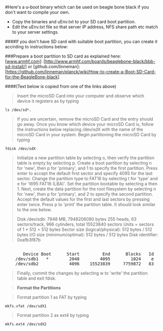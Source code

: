 #Here's a u-boot binary which can be used on beagle bone black if you don't want to compile your own.


+ Copy the binaries and uEnv.txt to your SD card boot partition.
+ Edit the uEnv.txt file so that server IP address, NFS share path etc match to your server settings.


####If you don't have SD card with suitable boot partition, you can create it accirding to instructions below:

###Prepare a boot partition to SD card as explained here:
[www.armhf.com]: [http://www.armhf.com/boards/beaglebone-black/bbb-sd-install/]
or
[github.com/linneman]: [https://github.com/linneman/planck/wiki/How-to-create-a-Boot-SD-Card-for-the-BeagleBone-black]

####(Text below is copied from one of the links above)

> Insert the microSD Card into your computer and observe which device it registers as by typing 
```
ls /dev/sd*.
```
> If you are uncertain, remove the microSD Card and the entry should go away. Once you know which device your microSD Card is, follow the instructions below replacing /dev/sdX with the name of the microSD Card in your system.
> Begin partitioning the microSD Card by typing 
```
fdisk /dev/sdX
```
>    Initialize a new partition table by selecting o, then verify the partition table is empty by selecting p.
>    Create a boot partition by selecting n for 'new', then p for 'primary', and 1 to specify the first partition. Press enter to accept the default first sector and specify 4095 for the last sector.
>    Change the partition type to FAT16 by selecting t for 'type' and e for 'W95 FAT16 (LBA)'.
>    Set the partition bootable by selecting a then 1.
>    Next, create the data partition for the root filesystem by selecting n for 'new', then p for 'primary', and 2 to specify the second partition. Accept the default values for the first and last sectors by pressing enter twice.
>    Press p to 'print' the partition table. It should look similar to the one below.
>
>    Disk /dev/sdb: 7948 MB, 7948206080 bytes
>    255 heads, 63 sectors/track, 966 cylinders, total 15523840 sectors
>    Units = sectors of 1 * 512 = 512 bytes
>    Sector size (logical/physical): 512 bytes / 512 bytes
>    I/O size (minimum/optimal): 512 bytes / 512 bytes
>    Disk identifier: 0xafb3f87b

<pre>

       Device Boot      Start         End      Blocks   Id  System
    /dev/sdb1   *        2048        4095        1024    e  W95 FAT16 (LBA)
    /dev/sdb2            4096    15523839     7759872   83  Linux
</pre>
>    Finally, commit the changes by selecting w to 'write' the partition table and exit fdisk.

> __Format the Partitions__

>    Format partition 1 as FAT by typing
```
mkfs.vfat /dev/sdX1
```
>    Format partition 2 as ext4 by typing
```
mkfs.ext4 /dev/sdX2
```



